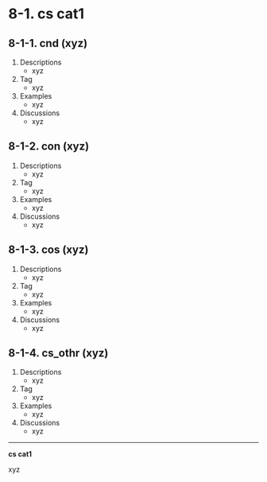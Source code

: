 # 8-1. cs cat1

## 8-1-1. cnd (xyz)

1. Descriptions
    - xyz
2. Tag
    - xyz
3. Examples
    - xyz
4. Discussions
    - xyz

## 8-1-2. con (xyz)

1. Descriptions
    - xyz
2. Tag
    - xyz
3. Examples
    - xyz
4. Discussions
    - xyz

## 8-1-3. cos (xyz)

1. Descriptions
    - xyz
2. Tag
    - xyz
3. Examples
    - xyz
4. Discussions
    - xyz

## 8-1-4. cs_othr (xyz)

1. Descriptions
    - xyz
2. Tag
    - xyz
3. Examples
    - xyz
4. Discussions
    - xyz

---

**cs cat1**

xyz
